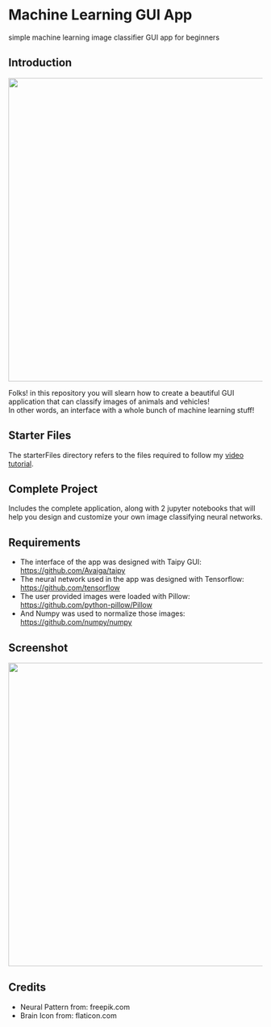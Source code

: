 # Machine Learning GUI App
simple machine learning image classifier GUI app for beginners

## Introduction

<img src="https://github.com/MariyaSha/ml_gui_app/assets/32107652/4925650b-9ee5-4b55-ab7c-415b772762c1" width=600px>

Folks! in this repository you will slearn how to create a beautiful GUI application that can classify images of animals and vehicles!
<br>
In other words, an interface with a whole bunch of machine learning stuff!

## Starter Files

The starterFiles directory refers to the files required to follow my <a href="https://youtu.be/QYreI8wXGwE" target="_blank">video tutorial</a>.

## Complete Project

Includes the complete application, along with 2 jupyter notebooks that will help you design and customize your own image classifying neural networks.

## Requirements
- The interface of the app was designed with Taipy GUI: https://github.com/Avaiga/taipy
- The neural network used in the app was designed with Tensorflow: https://github.com/tensorflow
- The user provided images were loaded with Pillow: https://github.com/python-pillow/Pillow
- And Numpy was used to normalize those images: https://github.com/numpy/numpy

## Screenshot

<img src="https://github.com/numpy/numpy" width=600px>

## Credits

- Neural Pattern from: freepik.com
- Brain Icon from: flaticon.com

